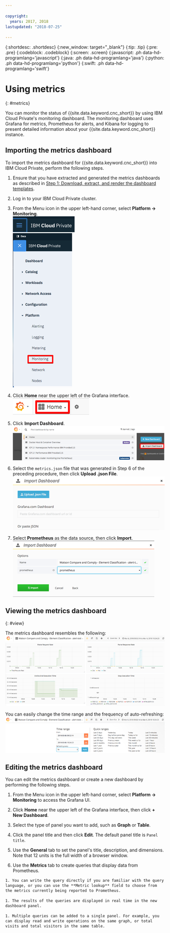 ```yaml
---

copyright:
  years: 2017, 2018
lastupdated: "2018-07-25"

---
```


{:shortdesc: .shortdesc}
{:new_window: target="_blank"}
{:tip: .tip}
{:pre: .pre}
{:codeblock: .codeblock}
{:screen: .screen}
{:javascript: .ph data-hd-programlang='javascript'}
{:java: .ph data-hd-programlang='java'}
{:python: .ph data-hd-programlang='python'}
{:swift: .ph data-hd-programlang='swift'}

# Using metrics
{: #metrics}

You can monitor the status of {{site.data.keyword.cnc_short}} by using IBM Cloud Private's monitoring dashboard. The monitoring dashboard uses Grafana for metrics, Prometheus for alerts, and Kibana for logging to present detailed information about your {{site.data.keyword.cnc_short}} instance.

## Importing the metrics dashboard

To import the metrics dashboard for {{site.data.keyword.cnc_short}} into IBM Cloud Private, perform the following steps.

  1. Ensure that you have extracted and generated the metrics dashboards as described in [Step 1: Download, extract, and render the dashboard templates](/docs/services/compare-and-comply/monitor.html#monitor).

  1. Log in to your IBM Cloud Private cluster.

  1. From the Menu icon in the upper left-hand corner, select **Platform -> Monitoring**. <br />
      ![IBM Cloud Private Menu icon](images/icp-menu.png) <br />
      ![Platform -> Monitoring menu](images/icp-monitoring.png)

  1. Click **Home** near the upper left of the Grafana interface. <br />
      ![Home icon](images/icp-home.png)

  1. Click **Import Dashboard**.
      ![Import Dashboard icon](images/import-dboard.png)

  1. Select the  `metrics.json` file that was generated in Step 6 of the preceding procedure, then click **Upload .json File**. <br />
      ![Upload the metrics.json file](images/metrics-json.png)

  1. Select **Prometheus** as the data source, then click **Import**.
       ![Select Prometheus](images/prometheus.png)

## Viewing the metrics dashboard
{: #view}

The metrics dashboard resembles the following:
![The metrics dashboard](images/metrics-dboard.png)

You can easily change the time range and the frequency of auto-refreshing:
![Change the time range and refresh rate](images/dboard-change.png)

## Editing the metrics dashboard

You can edit the metrics dashboard or create a new dashboard by performing the following steps.

  1. From the Menu icon in the upper left-hand corner, select **Platform -> Monitoring** to access the Grafana UI.

  1. Click **Home** near the upper left of the Grafana interface, then click **+ New Dashboard**.

  1. Select the type of panel you want to add, such as **Graph** or **Table**.

  1. Click the panel title and then click **Edit**. The default panel title is `Panel title`.

  1. Use the **General** tab to set the panel's title, description, and dimensions. Note that 12 units is the full width of a browser window.

  1. Use the **Metrics** tab to create queries that display data from Prometheus.

    1. You can write the query directly if you are familiar with the query language, or you can use the **Metric lookup** field to choose from the metrics currently being reported to Prometheus.

    1. The results of the queries are displayed in real time in the new dashboard panel.

    1. Multiple queries can be added to a single panel. For example, you can display read and write operations on the same graph, or total visits and total visitors in the same table.
        
